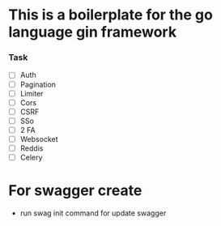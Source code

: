 # This is a boilerplate for the go language gin framework

### Task

- [ ] Auth
- [ ] Pagination
- [ ] Limiter
- [ ] Cors
- [ ] CSRF
- [ ] SSo
- [ ] 2 FA
- [ ] Websocket
- [ ] Reddis
- [ ] Celery

# For swagger create
- run swag init command for update swagger